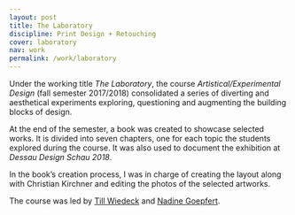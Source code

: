 ```yaml
---
layout: post
title: The Laboratory
discipline: Print Design + Retouching
cover: laboratory
nav: work
permalink: /work/laboratory
---
```


Under the working title _The Laboratory_, the course _Artistical/Experimental Design_ (fall semester 2017/2018) consolidated a series of diverting and aesthetical experiments exploring, questioning and augmenting the building blocks of design.

At the end of the semester, a book was created to showcase selected works. It is divided into seven chapters, one for each topic the students explored during the course. It was also used to document the exhibition at _Dessau Design Schau 2018_.

In the book’s creation process, I was in charge of creating the layout along with Christian Kirchner and editing the photos of the selected artworks.

The course was led by [Till Wiedeck](https://hellome.studio) and [Nadine Goepfert](http://nadinegoepfert.com).